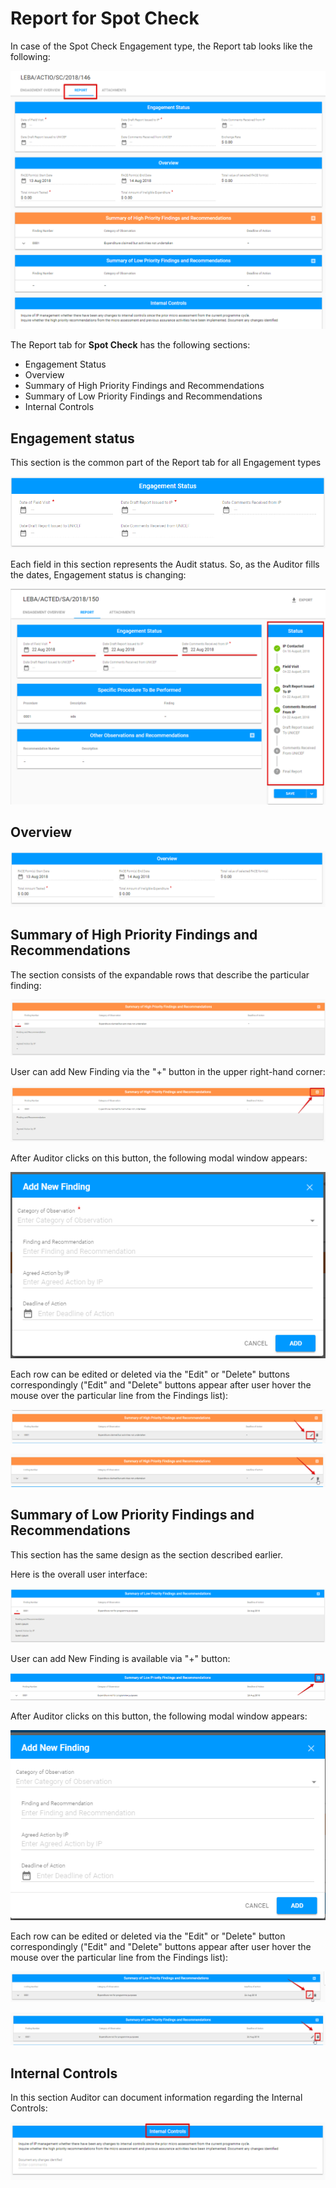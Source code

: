 # Report for Spot Check

In case of the Spot Check Engagement type, the Report tab looks like the following:

![Report tab for Spot Check:Overall user interface ](../../../.gitbook/assets/81.png)

The Report tab for **Spot Check** has the following sections:

* Engagement Status
* Overview
* Summary of High Priority Findings and Recommendations
* Summary of Low Priority Findings and Recommendations
* Internal Controls

## Engagement status

This section is the common part of the Report tab for all Engagement types 

![Engagement Status section](../../../.gitbook/assets/42.png)

Each field in this section represents the Audit status. So, as the Auditor fills the dates, Engagement status is changing:

![Engagement Status and  Status panel](../../../.gitbook/assets/43.png)

## Overview

![Overview section](../../../.gitbook/assets/82.png)

## Summary of High Priority Findings and Recommendations

The section consists of the expandable rows that describe the particular finding:

![Summary of High Priority Findings and Recommendations](../../../.gitbook/assets/83.png)

User can add New Finding via the "+" button in the upper right-hand corner: 

![Add button](../../../.gitbook/assets/84.png)

After Auditor clicks on this button, the following modal window appears:

![Add New Finding modal window](../../../.gitbook/assets/85.png)

Each row can be edited or deleted via the "Edit" or "Delete" buttons correspondingly \("Edit" and "Delete" buttons appear after user hover the mouse over the particular line from the Findings list\):

![Edit button](../../../.gitbook/assets/86.png)

![Delete button ](../../../.gitbook/assets/87.png)

## Summary of Low Priority Findings and Recommendations

This section has the same design as the section described earlier.

Here is the overall user interface: 

![Summary of Low Priority Findings and Recommendations](../../../.gitbook/assets/88.png)

User can add New Finding is available via "+" button:

![Add button](../../../.gitbook/assets/90.png)

  
After Auditor clicks on this button, the following modal window appears:

![Add New Finding modal window](../../../.gitbook/assets/89.png)

Each row can be edited or deleted via the "Edit" or "Delete" button correspondingly \("Edit" and "Delete" buttons appear after user hover the mouse over the particular line from the Findings list\): 

![Edit button](../../../.gitbook/assets/91.png)

![Delete button](../../../.gitbook/assets/92.png)

## Internal Controls

In this section Auditor can document information regarding the Internal Controls: 

![Internal Controls section: overall user interface](../../../.gitbook/assets/93.png)

